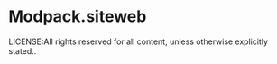 # Modpack.siteweb

LICENSE:All rights reserved for all content, unless otherwise explicitly stated..
